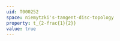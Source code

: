 ```yaml
---
uid: T000252
space: niemytzki's-tangent-disc-topology
property: t_{2-frac{1}{2}}
value: true
---
```


